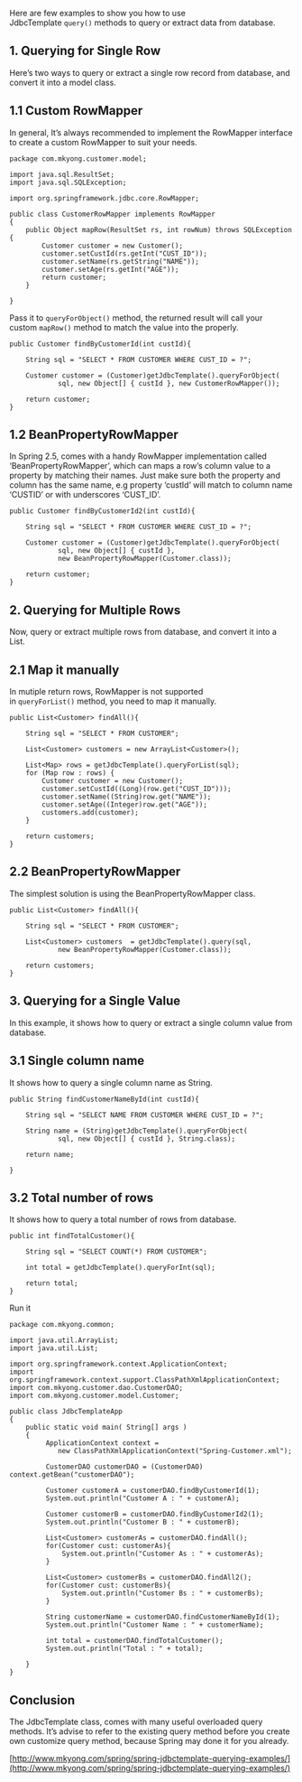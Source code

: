 Here are few examples to show you how to use JdbcTemplate `query()` methods to query or extract data from database.

## 1\. Querying for Single Row

Here’s two ways to query or extract a single row record from database, and convert it into a model class.

## 1.1 Custom RowMapper

In general, It’s always recommended to implement the RowMapper interface to create a custom RowMapper to suit your needs.

    package com.mkyong.customer.model;

    import java.sql.ResultSet;
    import java.sql.SQLException;

    import org.springframework.jdbc.core.RowMapper;

    public class CustomerRowMapper implements RowMapper
    {
    	public Object mapRow(ResultSet rs, int rowNum) throws SQLException {
    		Customer customer = new Customer();
    		customer.setCustId(rs.getInt("CUST_ID"));
    		customer.setName(rs.getString("NAME"));
    		customer.setAge(rs.getInt("AGE"));
    		return customer;
    	}

    }

Pass it to `queryForObject()` method, the returned result will call your custom `mapRow()` method to match the value into the properly.

    public Customer findByCustomerId(int custId){

    	String sql = "SELECT * FROM CUSTOMER WHERE CUST_ID = ?";

    	Customer customer = (Customer)getJdbcTemplate().queryForObject(
    			sql, new Object[] { custId }, new CustomerRowMapper());

    	return customer;
    }

## 1.2 BeanPropertyRowMapper

In Spring 2.5, comes with a handy RowMapper implementation called ‘BeanPropertyRowMapper’, which can maps a row’s column value to a property by matching their names. Just make sure both the property and column has the same name, e.g property ‘custId’ will match to column name ‘CUSTID’ or with underscores ‘CUST_ID’.

    public Customer findByCustomerId2(int custId){

    	String sql = "SELECT * FROM CUSTOMER WHERE CUST_ID = ?";

    	Customer customer = (Customer)getJdbcTemplate().queryForObject(
    			sql, new Object[] { custId },
    			new BeanPropertyRowMapper(Customer.class));

    	return customer;
    }

## 2\. Querying for Multiple Rows

Now, query or extract multiple rows from database, and convert it into a List.

## 2.1 Map it manually

In mutiple return rows, RowMapper is not supported in `queryForList()` method, you need to map it manually.

    public List<Customer> findAll(){

    	String sql = "SELECT * FROM CUSTOMER";

    	List<Customer> customers = new ArrayList<Customer>();

    	List<Map> rows = getJdbcTemplate().queryForList(sql);
    	for (Map row : rows) {
    		Customer customer = new Customer();
    		customer.setCustId((Long)(row.get("CUST_ID")));
    		customer.setName((String)row.get("NAME"));
    		customer.setAge((Integer)row.get("AGE"));
    		customers.add(customer);
    	}

    	return customers;
    }

## 2.2 BeanPropertyRowMapper

The simplest solution is using the BeanPropertyRowMapper class.

    public List<Customer> findAll(){

    	String sql = "SELECT * FROM CUSTOMER";

    	List<Customer> customers  = getJdbcTemplate().query(sql,
    			new BeanPropertyRowMapper(Customer.class));

    	return customers;
    }

## 3\. Querying for a Single Value

In this example, it shows how to query or extract a single column value from database.

## 3.1 Single column name

It shows how to query a single column name as String.

    public String findCustomerNameById(int custId){

    	String sql = "SELECT NAME FROM CUSTOMER WHERE CUST_ID = ?";

    	String name = (String)getJdbcTemplate().queryForObject(
    			sql, new Object[] { custId }, String.class);

    	return name;

    }

## 3.2 Total number of rows

It shows how to query a total number of rows from database.

    public int findTotalCustomer(){

    	String sql = "SELECT COUNT(*) FROM CUSTOMER";

    	int total = getJdbcTemplate().queryForInt(sql);

    	return total;
    }

Run it

    package com.mkyong.common;

    import java.util.ArrayList;
    import java.util.List;

    import org.springframework.context.ApplicationContext;
    import org.springframework.context.support.ClassPathXmlApplicationContext;
    import com.mkyong.customer.dao.CustomerDAO;
    import com.mkyong.customer.model.Customer;

    public class JdbcTemplateApp
    {
        public static void main( String[] args )
        {
        	 ApplicationContext context =
        		new ClassPathXmlApplicationContext("Spring-Customer.xml");

             CustomerDAO customerDAO = (CustomerDAO) context.getBean("customerDAO");

             Customer customerA = customerDAO.findByCustomerId(1);
             System.out.println("Customer A : " + customerA);

             Customer customerB = customerDAO.findByCustomerId2(1);
             System.out.println("Customer B : " + customerB);

             List<Customer> customerAs = customerDAO.findAll();
             for(Customer cust: customerAs){
             	 System.out.println("Customer As : " + customerAs);
             }

             List<Customer> customerBs = customerDAO.findAll2();
             for(Customer cust: customerBs){
             	 System.out.println("Customer Bs : " + customerBs);
             }

             String customerName = customerDAO.findCustomerNameById(1);
             System.out.println("Customer Name : " + customerName);

             int total = customerDAO.findTotalCustomer();
             System.out.println("Total : " + total);

        }
    }

## Conclusion

The JdbcTemplate class, comes with many useful overloaded query methods. It’s advise to refer to the existing query method before you create own customize query method, because Spring may done it for you already.

[http://www.mkyong.com/spring/spring-jdbctemplate-querying-examples/](http://www.mkyong.com/spring/spring-jdbctemplate-querying-examples/)
